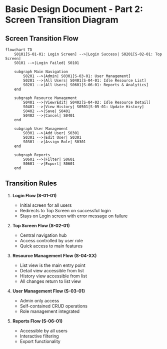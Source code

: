 # Basic Design Document - Part 2: Screen Transition Diagram

## Screen Transition Flow

```mermaid
flowchart TD
    S0101[S-01-01: Login Screen] -->|Login Success| S0201[S-02-01: Top Screen]
    S0101 -->|Login Failed| S0101
    
    subgraph Main Navigation
        S0201 -->|Admin| S0301[S-03-01: User Management]
        S0201 -->|All Users| S0401[S-04-01: Idle Resource List]
        S0201 -->|All Users| S0601[S-06-01: Reports & Analytics]
    end
    
    subgraph Resource Management
        S0401 -->|View/Edit| S0402[S-04-02: Idle Resource Detail]
        S0401 -->|View History| S0501[S-05-01: Update History]
        S0402 -->|Save| S0401
        S0402 -->|Cancel| S0401
    end
    
    subgraph User Management
        S0301 -->|Add User| S0301
        S0301 -->|Edit User| S0301
        S0301 -->|Assign Role| S0301
    end
    
    subgraph Reports
        S0601 -->|Filter| S0601
        S0601 -->|Export| S0601
    end
```

## Transition Rules

1. **Login Flow (S-01-01)**
   - Initial screen for all users
   - Redirects to Top Screen on successful login
   - Stays on Login screen with error message on failure

2. **Top Screen Flow (S-02-01)**
   - Central navigation hub
   - Access controlled by user role
   - Quick access to main features

3. **Resource Management Flow (S-04-XX)**
   - List view is the main entry point
   - Detail view accessible from list
   - History view accessible from list
   - All changes return to list view

4. **User Management Flow (S-03-01)**
   - Admin only access
   - Self-contained CRUD operations
   - Role management integrated

5. **Reports Flow (S-06-01)**
   - Accessible by all users
   - Interactive filtering
   - Export functionality
